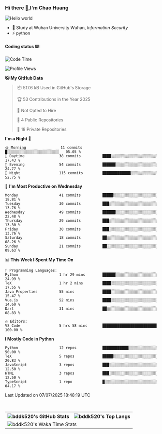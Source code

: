 ### Hi there 👋,I'm Chao Huang


<img src="https://raw.githubusercontent.com/sagar-viradiya/sagar-viradiya/master/resources/banner.png" alt="Hello world">


<br/>


- 🍻  Study at Wuhan University Wuhan, _Information Security_
- ⚡  python



#### Coding status  ⌨️

<!--START_SECTION:waka-->
![Code Time](http://img.shields.io/badge/Code%20Time-853%20hrs%2049%20mins-blue)

![Profile Views](http://img.shields.io/badge/Profile%20Views-0-blue)

**🐱 My GitHub Data** 

> 📦 517.6 kB Used in GitHub's Storage 
 > 
> 🏆 53 Contributions in the Year 2025
 > 
> 🚫 Not Opted to Hire
 > 
> 📜 4 Public Repositories 
 > 
> 🔑 18 Private Repositories 
 > 
**I'm a Night 🦉** 

```text
🌞 Morning                11 commits          █░░░░░░░░░░░░░░░░░░░░░░░░   05.05 % 
🌆 Daytime                38 commits          ████░░░░░░░░░░░░░░░░░░░░░   17.43 % 
🌃 Evening                54 commits          ██████░░░░░░░░░░░░░░░░░░░   24.77 % 
🌙 Night                  115 commits         █████████████░░░░░░░░░░░░   52.75 % 
```
📅 **I'm Most Productive on Wednesday** 

```text
Monday                   41 commits          █████░░░░░░░░░░░░░░░░░░░░   18.81 % 
Tuesday                  30 commits          ███░░░░░░░░░░░░░░░░░░░░░░   13.76 % 
Wednesday                49 commits          ██████░░░░░░░░░░░░░░░░░░░   22.48 % 
Thursday                 29 commits          ███░░░░░░░░░░░░░░░░░░░░░░   13.30 % 
Friday                   30 commits          ███░░░░░░░░░░░░░░░░░░░░░░   13.76 % 
Saturday                 18 commits          ██░░░░░░░░░░░░░░░░░░░░░░░   08.26 % 
Sunday                   21 commits          ██░░░░░░░░░░░░░░░░░░░░░░░   09.63 % 
```


📊 **This Week I Spent My Time On** 

```text
💬 Programming Languages: 
Python                   1 hr 29 mins        ██████░░░░░░░░░░░░░░░░░░░   24.99 % 
TeX                      1 hr 2 mins         ████░░░░░░░░░░░░░░░░░░░░░   17.55 % 
Java Properties          55 mins             ████░░░░░░░░░░░░░░░░░░░░░   15.47 % 
Vue.js                   52 mins             ████░░░░░░░░░░░░░░░░░░░░░   14.60 % 
Dart                     31 mins             ██░░░░░░░░░░░░░░░░░░░░░░░   08.83 % 

🔥 Editors: 
VS Code                  5 hrs 58 mins       █████████████████████████   100.00 % 
```

**I Mostly Code in Python** 

```text
Python                   12 repos            ████████████░░░░░░░░░░░░░   50.00 % 
TeX                      5 repos             █████░░░░░░░░░░░░░░░░░░░░   20.83 % 
JavaScript               3 repos             ███░░░░░░░░░░░░░░░░░░░░░░   12.50 % 
HTML                     3 repos             ███░░░░░░░░░░░░░░░░░░░░░░   12.50 % 
TypeScript               1 repo              █░░░░░░░░░░░░░░░░░░░░░░░░   04.17 % 
```




 Last Updated on 07/07/2025 18:48:19 UTC
<!--END_SECTION:waka-->

<br/>

<table>
  <tr>
    <th>
      <img alt="bddk520's GitHub Stats" src="https://github-readme-stats-git-masterrstaa-rickstaa.vercel.app/api?username=bddk520&show_icons=true&theme=transparent&hide_border=true" align="center" />
    </th>
    <th>
      <img alt="bddk520's Top Langs" src="https://github-readme-stats-git-masterrstaa-rickstaa.vercel.app/api/top-langs/?username=bddk520&layout=compact&theme=transparent&hide_border=true&langs_count=10&hide=CMake" align="center" /> 
    </th>
  </tr>
  <tr>
    <td colspan=2>
      <img alt="bddk520's Waka Time Stats" src="https://github-readme-stats.vercel.app/api/wakatime?username=bddk&hide_border=true&layout=compact&theme=transparent&custom_title=WorkTimeThisWeek&range=last_7_days" align="center"/>
    </td>
  </tr>
</table>

